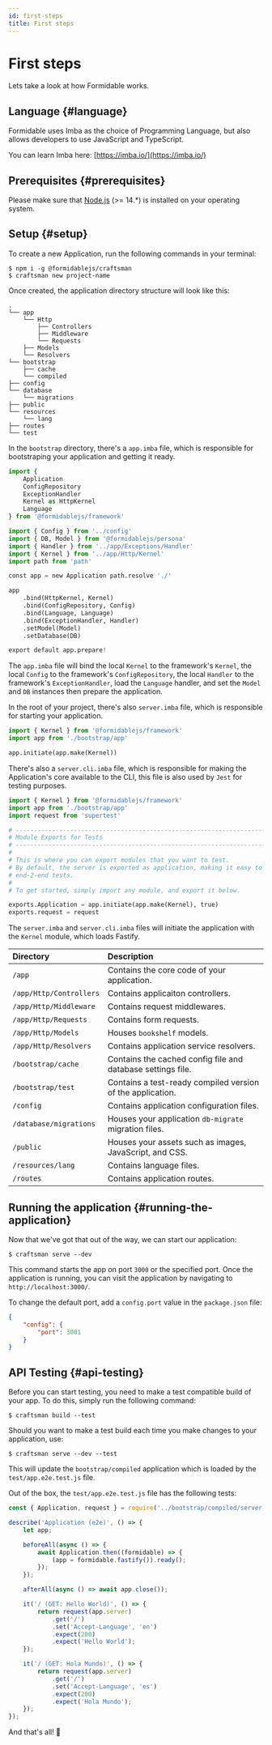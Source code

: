 ```yaml
---
id: first-steps
title: First steps
---
```


# First steps
Lets take a look at how Formidable works.

## Language {#language}
Formidable uses Imba as the choice of Programming Language, but also allows developers to use JavaScript and TypeScript.

You can learn Imba here: [https://imba.io/](https://imba.io/)

## Prerequisites {#prerequisites}
Please make sure that [Node.js](https://nodejs.org/) (>= 14.*) is installed on your operating system.

## Setup {#setup}
To create a new Application, run the following commands in your terminal:

```
$ npm i -g @formidablejs/craftsman
$ craftsman new project-name
```

Once created, the application directory structure will look like this:

```text
.
└── app
    └── Http
        ├── Controllers
        ├── Middleware
        └── Requests
    ├── Models
    └── Resolvers
└── bootstrap
    ├── cache
    └── compiled
├── config
└── database
    └── migrations
├── public
└── resources
    └── lang
├── routes
└── test

```

In the `bootstrap` directory, there's a `app.imba` file, which is responsible for bootstraping your application and getting it ready.

```py
import {
	Application
	ConfigRepository
	ExceptionHandler
	Kernel as HttpKernel
	Language
} from '@formidablejs/framework'

import { Config } from '../config'
import { DB, Model } from '@formidablejs/persona'
import { Handler } from '../app/Exceptions/Handler'
import { Kernel } from '../app/Http/Kernel'
import path from 'path'

const app = new Application path.resolve './'

app
	.bind(HttpKernel, Kernel)
	.bind(ConfigRepository, Config)
	.bind(Language, Language)
	.bind(ExceptionHandler, Handler)
	.setModel(Model)
	.setDatabase(DB)

export default app.prepare!
```

The `app.imba` file will bind the local `Kernel` to the framework's `Kernel`, the local `Config` to the framework's `ConfigRepository`, the local `Handler` to the framework's `ExceptionHandler`, load the `Language` handler, and set the `Model` and `DB` instances then prepare the application. 

In the root of your project, there's also `server.imba` file, which is responsible for starting your application.

```py
import { Kernel } from '@formidablejs/framework'
import app from './bootstrap/app'

app.initiate(app.make(Kernel))
```

There's also a `server.cli.imba` file, which is responsible for making the Application's core available to the CLI, this file is also used by `Jest` for testing purposes.

```py
import { Kernel } from '@formidablejs/framework'
import app from './bootstrap/app'
import request from 'supertest'

# --------------------------------------------------------------------------
# Module Exports for Tests
# --------------------------------------------------------------------------
#
# This is where you can export modules that you want to test.
# By default, the server is exported as application, making it easy to run
# end-2-end tests.
#
# To get started, simply import any module, and export it below.

exports.Application = app.initiate(app.make(Kernel), true)
exports.request = request
```

The `server.imba` and `server.cli.imba` files will initiate the application with the `Kernel` module, which loads Fastify.

| Directory                | Description
|:-------------------------|:-------------
| `/app`                   | Contains the core code of your application.
| `/app/Http/Controllers`  | Contains applicaiton controllers.
| `/app/Http/Middleware`   | Contains request middlewares.
| `/app/Http/Requests`     | Contains form requests.
| `/app/Http/Models`       | Houses `bookshelf` models.
| `/app/Http/Resolvers`    | Contains application service resolvers.
| `/bootstrap/cache`       | Contains the cached config file and database settings file.
| `/bootstrap/test`        | Contains a test-ready compiled version of the application.
| `/config`                | Contains application configuration files.
| `/database/migrations`   | Houses your application `db-migrate` migration files.
| `/public`                | Houses your assets such as images, JavaScript, and CSS.
| `/resources/lang`        | Contains language files.
| `/routes`                | Contains application routes.

## Running the application {#running-the-application}
Now that we've got that out of the way, we can start our application:

```
$ craftsman serve --dev
```

This command starts the app on port `3000` or the specified port.
Once the application is running, you can visit the application by navigating to `http://localhost:3000/`.

To change the default port, add a `config.port` value in the `package.json` file:

```json
{
    "config": {
        "port": 3001
    }
}
```

## API Testing {#api-testing}

Before you can start testing, you need to make a test compatible build of your app. To do this, simply run the following command:

```
$ craftsman build --test
```

Should you want to make a test build each time you make changes to your application, use:

```
$ craftsman serve --dev --test
```

This will update the `bootstrap/compiled` application which is loaded by the `test/app.e2e.test.js` file.

Out of the box, the `test/app.e2e.test.js` file has the following tests:

```js
const { Application, request } = require('../bootstrap/compiled/server.cli');

describe('Application (e2e)', () => {
	let app;

	beforeAll(async () => {
		await Application.then((formidable) => {
			(app = formidable.fastify()).ready();
		});
	});

	afterAll(async () => await app.close());

	it('/ (GET: Hello World)', () => {
		return request(app.server)
			.get('/')
			.set('Accept-Language', 'en')
			.expect(200)
			.expect('Hello World');
	});

	it('/ (GET: Hola Mundo)', () => {
		return request(app.server)
			.get('/')
			.set('Accept-Language', 'es')
			.expect(200)
			.expect('Hola Mundo');
	});
});
``` 

And that's all! 🎊
